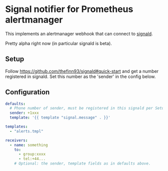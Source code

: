 # Signal notifier for Prometheus alertmanager

This implements an alertmanager webhook that can connect to
[signald](https://github.com/thefinn93/signald).

Pretty alpha right now (in particular signald is beta).

## Setup

Follow https://github.com/thefinn93/signald#quick-start and get a number
registered in signald. Set this number as the 'sender' in the config below.

## Configuration

```yaml
defaults:
  # Phone number of sender, must be registered in this signald per Setup.
  sender: +1xxx
  template: '{{ template "signal.message" . }}'

templates:
  - "alerts.tmpl"

receivers:
  - name: something
    to:
      - group:xxxx
      - tel:+44...
    # Optional: the sender, template fields as in defaults above.
```
